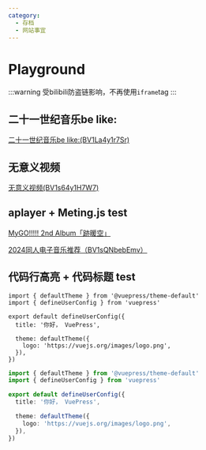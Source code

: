 ```yaml
---
category:
  - 存档
  - 网站事宜
---
```


<style>
.aplayer .aplayer-info .aplayer-music .aplayer-title {
    font-size: 14px;
    color: #3c3c43 !important;
    }
span.aplayer-list-title {
    color: #3c3c43 !important;
}
</style>

# Playground

:::warning
受bilibili防盗链影响，不再使用`iframe`tag
:::

## 二十一世纪音乐be like:

[二十一世纪音乐be like:(BV1La4y1r7Sr)](https://www.bilibili.com/video/BV1La4y1r7Sr/)

<!--
<iframe src="https://www.bilibili.com/blackboard/newplayer.html?aid=664859247&bvid=BV1La4y1r7Sr&cid=1369119261&p=1" width=510 height=286 scrolling="no" border="0" frameborder="no" framespacing="0" allowfullscreen="true"> </iframe>-->

## 无意义视频

[无意义视频(BV1s64y1H7W7)](https://www.bilibili.com/video/BV1s64y1H7W7/)

<!--
<iframe src="https://www.bilibili.com/blackboard/newplayer.html?aid=580274788&bvid=BV1s64y1H7W7&cid=1381991631&p=1" width=510 height=286 scrolling="no" border="0" frameborder="no" framespacing="0" allowfullscreen="true"> </iframe>-->

## aplayer + Meting.js test

[MyGO!!!!! 2nd Album「跡暖空」](https://bang-dream.com/discographies/3846)

<Meting mid="13251480603" type="playlist" api="https://api.injahow.cn/meting/?server=:server&type=:type&id=:id&auth=:auth&r=:r"/>

[2024同人电子音乐推荐（BV1sQNbebEmv）](https://www.bilibili.com/video/BV1sQNbebEmv/)

<Meting mid="13080234626" type="playlist" api="https://api.injahow.cn/meting/?server=:server&type=:type&id=:id&auth=:auth&r=:r"/>

## 代码行高亮 + 代码标题 test

```ts{1,7-9}
import { defaultTheme } from '@vuepress/theme-default'
import { defineUserConfig } from 'vuepress'

export default defineUserConfig({
  title: '你好， VuePress',

  theme: defaultTheme({
    logo: 'https://vuejs.org/images/logo.png',
  }),
})
```

```ts title=".vuepress/config.ts"
import { defaultTheme } from '@vuepress/theme-default'
import { defineUserConfig } from 'vuepress'

export default defineUserConfig({
  title: '你好， VuePress',

  theme: defaultTheme({
    logo: 'https://vuejs.org/images/logo.png',
  }),
})
```
